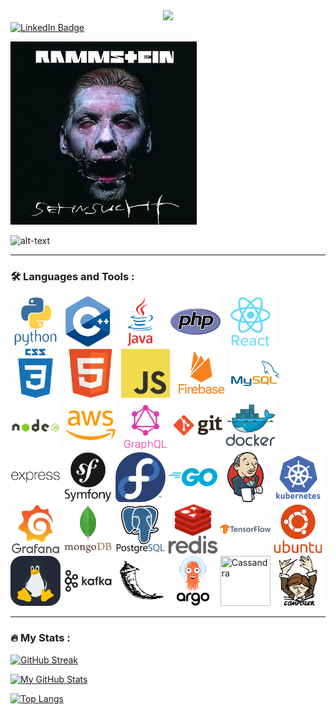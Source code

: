 <div id="header" align="center">
  <img src="https://media.giphy.com/media/M9gbBd9nbDrOTu1Mqx/giphy.gif" width="100"/>
</div>

<div id="badges">
  <a href="https://www.linkedin.com/in/aryan-sharma-02423a223/">
    <img src="https://img.shields.io/badge/LinkedIn-blue?style=for-the-badge&logo=linkedin&logoColor=white" alt="LinkedIn Badge"/>
  </a>
 </div>
 
 ![alt-text](duhast.png)

 ![alt-text](_.gif)



---

### :hammer_and_wrench: Languages and Tools :

<div><i class="icon-cassandra"></i>
  <img src = "https://github.com/devicons/devicon/blob/master/icons/python/python-original-wordmark.svg" title="Python" width="80" height="80"/>
  <img src = "https://github.com/devicons/devicon/blob/master/icons/cplusplus/cplusplus-original.svg" title="C++" width="80" height="80"/>
  <img src="https://github.com/devicons/devicon/blob/master/icons/java/java-original-wordmark.svg" title="Java" alt="Java" width="80" height="80"/>&nbsp;
  <img src="https://github.com/devicons/devicon/blob/master/icons/php/php-original.svg" title="PHP" alt="PHP" width="80" height="80"/>&nbsp;
  <img src="https://github.com/devicons/devicon/blob/master/icons/react/react-original-wordmark.svg" title="React" alt="React" width="80" height="80"/>&nbsp;
  <img src="https://github.com/devicons/devicon/blob/master/icons/css3/css3-plain-wordmark.svg"  title="CSS3" alt="CSS" width="80" height="80"/>&nbsp;
  <img src="https://github.com/devicons/devicon/blob/master/icons/html5/html5-original.svg" title="HTML5" alt="HTML" width="80" height="80"/>&nbsp;
  <img src="https://github.com/devicons/devicon/blob/master/icons/javascript/javascript-original.svg" title="JavaScript" alt="JavaScript" width="80" height="80"/>&nbsp;
  <img src="https://github.com/devicons/devicon/blob/master/icons/firebase/firebase-plain-wordmark.svg" title="Firebase" alt="Firebase" width="80" height="80"/>&nbsp;
  <img src="https://github.com/devicons/devicon/blob/master/icons/mysql/mysql-original-wordmark.svg" title="MySQL"  alt="MySQL" width="80" height="80"/>&nbsp;
  <img src="https://github.com/devicons/devicon/blob/master/icons/nodejs/nodejs-original-wordmark.svg" title="NodeJS" alt="NodeJS" width="80" height="80"/>&nbsp;
  <img src="https://github.com/devicons/devicon/blob/master/icons/amazonwebservices/amazonwebservices-plain-wordmark.svg" title="AWS" alt="AWS" width="80" height="80"/>&nbsp;
  <img src = "https://github.com/devicons/devicon/blob/master/icons/graphql/graphql-plain-wordmark.svg" title="GraphQL" width="80" height="80"/>
  <img src="https://github.com/devicons/devicon/blob/master/icons/git/git-original-wordmark.svg" title="Git" **alt="Git" width="80" height="80"/>
  <img src = "https://github.com/devicons/devicon/blob/master/icons/docker/docker-original-wordmark.svg" title="Docker" width="80" height="80"/>
  <img src = "https://github.com/devicons/devicon/blob/master/icons/express/express-original-wordmark.svg" title="Express" width="80" height="80"/>
  <img src = "https://github.com/devicons/devicon/blob/master/icons/symfony/symfony-original-wordmark.svg" title="Symfony" width="80" height="80"/>
  <img src = "https://github.com/devicons/devicon/blob/master/icons/fedora/fedora-original.svg" title="Fedora" width="80" height="80"/>
  <img src = "https://github.com/devicons/devicon/blob/master/icons/go/go-original-wordmark.svg" title="Go" width="80" height="80"/>
  <img src = "https://github.com/devicons/devicon/blob/master/icons/jenkins/jenkins-original.svg" title="Jenkins" width="80" height="80"/>
  <img src = "https://github.com/devicons/devicon/blob/master/icons/kubernetes/kubernetes-plain-wordmark.svg" title="Kubernetes" width="80" height="80"/>
  <img src = "https://github.com/devicons/devicon/blob/master/icons/grafana/grafana-original-wordmark.svg" title="Grafana" width="80" height="80"/>
  <img src = "https://github.com/devicons/devicon/blob/master/icons/mongodb/mongodb-original-wordmark.svg" title="MongoDB" width="80" height="80"/>
  <img src = "https://github.com/devicons/devicon/blob/master/icons/postgresql/postgresql-original-wordmark.svg" title="PostgreSQL" width="80" height="80"/>
  <img src = "https://github.com/devicons/devicon/blob/master/icons/redis/redis-original-wordmark.svg" title="Redis" width="80" height="80"/>
  <img src="https://github.com/devicons/devicon/blob/master/icons/tensorflow/tensorflow-original-wordmark.svg" title="Tensorflow" width="80" height="80"/>
  <img src = "https://github.com/devicons/devicon/blob/master/icons/ubuntu/ubuntu-plain-wordmark.svg" title="Ubuntu" width="80" height="80"/>
  <img src = "https://github.com/tandpfun/skill-icons/blob/main/icons/Linux-Dark.svg" title="Linux" width="80" height="80"/>
  <img src="https://github.com/devicons/devicon/blob/master/icons/apachekafka/apachekafka-original-wordmark.svg" title="Kafka" width="80" height="80"/>
  <img src="https://github.com/devicons/devicon/blob/master/icons/flask/flask-original.svg" title="Flask" width="80" height="80"/>
  <img src="https://github.com/devicons/devicon/blob/master/icons/argocd/argocd-original-wordmark.svg" title="ArgoCD" width="80" height="80"/>
  <img src="https://upload.wikimedia.org/wikipedia/commons/1/1e/Apache-cassandra-icon.png" title="Cassandra" width="80" height="80"/>
  <img src = "https://github.com/devicons/devicon/blob/master/icons/composer/composer-original.svg" title="Composer" width="80" height="80"/>
</div>

---

### :fire: My Stats :

[![GitHub Streak](http://github-readme-streak-stats.herokuapp.com?user=aryans1204&theme=dark&background=000000)](https://git.io/streak-stats)

[![My GitHub Stats](https://my-repo-latest.vercel.app/api?username=aryans1204&theme=transparent&show_icons=true)](https://github.com/anuraghazra/github-readme-stats)

[![Top Langs](https://my-repo-latest.vercel.app/api/top-langs/?username=aryans1204&hide=Jupyter%20Notebook&theme=transparent&show_icons=true)](https://github.com/anuraghazra/github-readme-stats)
